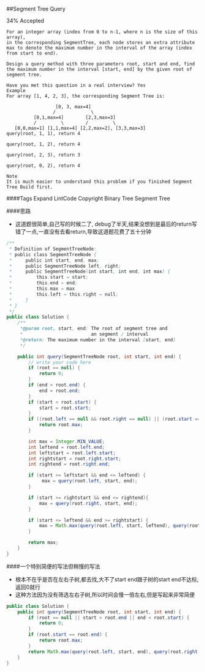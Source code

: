 ##Segment Tree Query

34% Accepted

	For an integer array (index from 0 to n-1, where n is the size of this array),
	in the corresponding SegmentTree, each node stores an extra attribute max to denote the maximum number in the interval of the array (index from start to end).

	Design a query method with three parameters root, start and end, find the maximum number in the interval [start, end] by the given root of segment tree.

	Have you met this question in a real interview? Yes
	Example
	For array [1, 4, 2, 3], the corresponding Segment Tree is:

	                  [0, 3, max=4]
	                 /             \
	          [0,1,max=4]        [2,3,max=3]
	          /         \        /         \
	   [0,0,max=1] [1,1,max=4] [2,2,max=2], [3,3,max=3]
	query(root, 1, 1), return 4

	query(root, 1, 2), return 4

	query(root, 2, 3), return 3

	query(root, 0, 2), return 4

	Note
	It is much easier to understand this problem if you finished Segment Tree Build first.

####Tags Expand
LintCode Copyright Binary Tree Segment Tree

####思路
- 这道题很简单,自己写的时候二了, debug了半天,结果没想到是最后的return写错了一点,一直没有去看return,导致这道题花费了五十分钟

```java
/**
 * Definition of SegmentTreeNode:
 * public class SegmentTreeNode {
 *     public int start, end, max;
 *     public SegmentTreeNode left, right;
 *     public SegmentTreeNode(int start, int end, int max) {
 *         this.start = start;
 *         this.end = end;
 *         this.max = max
 *         this.left = this.right = null;
 *     }
 * }
 */
public class Solution {
    /**
     *@param root, start, end: The root of segment tree and
     *                         an segment / interval
     *@return: The maximum number in the interval [start, end]
     */

    public int query(SegmentTreeNode root, int start, int end) {
        // write your code here
        if (root == null) {
            return 0;
        }
        if (end > root.end) {
            end = root.end;
        }
        if (start < root.start) {
            start = root.start;
        }
        if ((root.left == null && root.right == null) || (root.start == start && root.end == end)) {
            return root.max;
        }

        int max = Integer.MIN_VALUE;
        int leftend = root.left.end;
        int leftstart = root.left.start;
        int rightstart = root.right.start;
        int rightend = root.right.end;

        if (start >= leftstart && end <= leftend) {
             max = query(root.left, start, end);
        }

        if (start >= rightstart && end <= rightend){
            max = query(root.right, start, end);
        }

        if (start <= leftend && end >= rightstart) {
            max = Math.max(query(root.left, start, leftend), query(root.right, rightstart, end) );
        }

        return max;
    }
}
```

####一个特别简便的写法但稍慢的写法
- 根本不在乎是否在左右子树,都去找,大不了start end跟子树的start end不达标,返回0就行
- 这种方法因为没有筛选左右子树,所以时间会慢一倍左右,但是写起来非常简便

```java
public class Solution {
    public int query(SegmentTreeNode root, int start, int end) {
        if (root == null || start > root.end || end < root.start) {
            return 0;
        }
        if (root.start == root.end) {
            return root.max;
        }
        return Math.max(query(root.left, start, end), query(root.right, start, end));
    }
}
```
